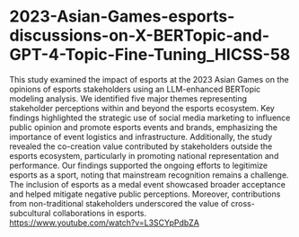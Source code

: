 # 2023-Asian-Games-esports-discussions-on-X-BERTopic-and-GPT-4-Topic-Fine-Tuning_HICSS-58
This study examined the impact of esports at the 2023 Asian Games on the opinions of esports stakeholders using an LLM-enhanced BERTopic modeling analysis. We identified five major themes representing stakeholder perceptions within and beyond the esports ecosystem. Key findings highlighted the strategic use of social media marketing to influence public opinion and promote esports events and brands, emphasizing the importance of event logistics and infrastructure. Additionally, the study revealed the co-creation value contributed by stakeholders outside the esports ecosystem, particularly in promoting national representation and performance. Our findings supported the ongoing efforts to legitimize esports as a sport, noting that mainstream recognition remains a challenge. The inclusion of esports as a medal event showcased broader acceptance and helped mitigate negative public perceptions. Moreover, contributions from non-traditional stakeholders underscored the value of cross-subcultural collaborations in esports.  
https://www.youtube.com/watch?v=L3SCYpPdbZA
